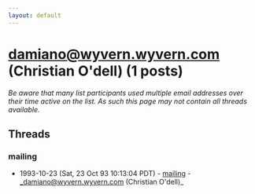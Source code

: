 ```yaml
---
layout: default
---
```


# damiano@wyvern.wyvern.com (Christian O'dell) (1 posts)

_Be aware that many list participants used multiple email addresses over their time active on the list. As such this page may not contain all threads available._

## Threads

### mailing
+ 1993-10-23 (Sat, 23 Oct 93 10:13:04 PDT) - [mailing](/archive/1993/10/e5ec6380c490defb2502c016d0e0070409ee2f3053fd64bf7b5fcb2ec856074f) - _damiano@wyvern.wyvern.com (Christian O'dell)_


